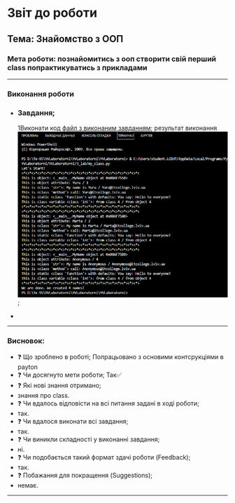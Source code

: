 # Звіт до роботи
## Тема: Знайомство з ООП
### Мета роботи: познайомитись з ооп створити свій перший class попрактикуватись з прикладами

---
### Виконання роботи
*  
    ### Завдання;
	 1Виконати код  [файл з виконаним завданням](1.py);
    результат виконання ![](Screenshot_11.png);


*    
---
### Висновок:
- :question: Що зроблено в роботі;
Попрацьовано з основими контсрукціями в payton
- :question: Чи досягнуто мети роботи;
Так✅
- :question: Які нові знання отримано;
- знання про class.
- :question: Чи вдалось відповісти на всі питання задані в ході роботи;
- так.
- :question: Чи вдалося виконати всі завдання;
- так.
- :question: Чи виникли складності у виконанні завдання;
- ні.
- :question: Чи подобається такий формат здачі роботи (Feedback);
- так. 
- :question: Побажання для покращення (Suggestions);
- немає.
---